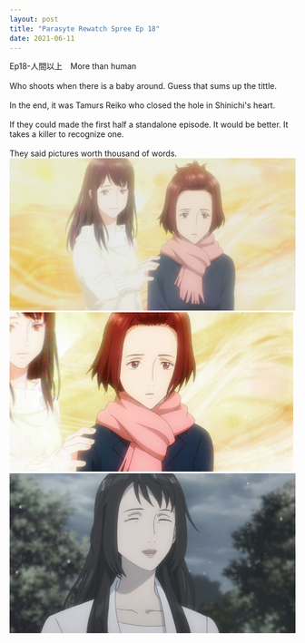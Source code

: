 ```yaml
---
layout: post
title: "Parasyte Rewatch Spree Ep 18"
date: 2021-06-11
---
```

Ep18-人間以上　More than human<br><br>
Who shoots when there is a baby around. Guess that sums up the tittle.<br><br>
In the end, it was Tamurs Reiko who closed the hole in Shinichi's heart.<br><br>
If they could made the first half a standalone episode. It would be better. It takes a killer to recognize one.<br><br>
They said pictures worth thousand of words. <br> 
<a href="#img1"><img src="/images/pjxtEwj.png"></a>
<a href="#_" class="lightbox" id="img1"><span style="background-image: url('/images/pjxtEwj.png')"></span></a>
<a href="#img2"><img src="/images/comp.gif"></a>
<a href="#_" class="lightbox" id="img2"><span style="background-image: url('/images/comp.gif')"></span></a>
<a href="#img3"><img src="/images/warate.png"></a>
<a href="#_" class="lightbox" id="img2"><span style="background-image: url('/images/warate.png')"></span></a>

